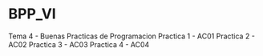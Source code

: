 # BPP_VI
Tema 4 - Buenas Practicas de Programacion
Practica 1 - AC01
Practica 2 - AC02
Practica 3 - AC03
Practica 4 - AC04
